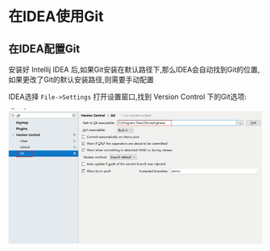 # 在IDEA使用Git

## 在IDEA配置Git

安装好 Intellij IDEA 后,如果Git安装在默认路径下,那么IDEA会自动找到Git的位置,如果更改了Git的默认安装路径,则需要手动配置

IDEA选择 `File->Settings` 打开设置窗口,找到 Version Control 下的Git选项:

![6-1](assets\6-1.png)